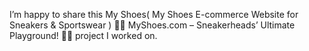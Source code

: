 I’m happy to share this My Shoes( My Shoes E-commerce Website for Sneakers &amp; Sportswear ) 🚀🔥 MyShoes.com – Sneakerheads’ Ultimate Playground! 👟💥 project I worked on.   


